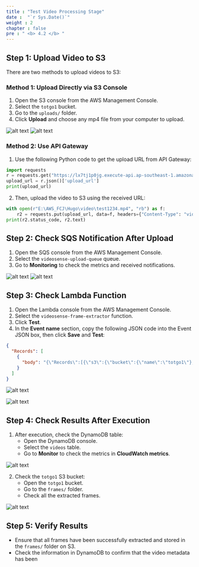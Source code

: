 ```yaml
---
title : "Test Video Processing Stage"
date :  "`r Sys.Date()`" 
weight : 2 
chapter : false
pre : " <b> 4.2 </b> "
---
```


## Step 1: Upload Video to S3
There are two methods to upload videos to S3:

### Method 1: Upload Directly via S3 Console
1. Open the S3 console from the AWS Management Console.
2. Select the `totgo1` bucket.
3. Go to the `uploads/` folder.
4. Click **Upload** and choose any mp4 file from your computer to upload.
   
![alt text](/images/4.s3/image_42_0.png)
![alt text](/images/4.s3/image_42_1.png)

### Method 2: Use API Gateway
1. Use the following Python code to get the upload URL from API Gateway:
```python
import requests
r = requests.get("https://lx7tj1p0jg.execute-api.ap-southeast-1.amazonaws.com/generate-upload-url?filename=test1234.mp4")
upload_url = r.json()['upload_url']
print(upload_url)
```
2. Then, upload the video to S3 using the received URL:
```python
with open(r"E:\AWS_FCJ\Hugo\video\test1234.mp4", "rb") as f:
    r2 = requests.put(upload_url, data=f, headers={"Content-Type": "video/mp4"})
print(r2.status_code, r2.text)
```

## Step 2: Check SQS Notification After Upload
1. Open the SQS console from the AWS Management Console.
2. Select the `videosense-upload-queue` queue.
3. Go to **Monitoring** to check the metrics and received notifications.

![alt text](/images/4.s3/image_42_2.png)
![alt text](/images/4.s3/image_42_3.png)

## Step 3: Check Lambda Function
1. Open the Lambda console from the AWS Management Console.
2. Select the `videosense-frame-extractor` function.
3. Click **Test**.
4. In the **Event name** section, copy the following JSON code into the Event JSON box, then click **Save** and **Test**:
```json
{
  "Records": [
    {
      "body": "{\"Records\":[{\"s3\":{\"bucket\":{\"name\":\"totgo1\"},\"object\":{\"key\":\"uploads/test1234_2.mp4\"}}}]}"
    }
  ]
}
```

![alt text](/images/4.s3/image_42_4.png)

![alt text](/images/4.s3/image_42_5.png)
## Step 4: Check Results After Execution
1. After execution, check the DynamoDB table:
   - Open the DynamoDB console.
   - Select the `videos` table.
   - Go to **Monitor** to check the metrics in **CloudWatch metrics**.

![alt text](/images/4.s3/image_42_6.png)

2. Check the `totgo1` S3 bucket:
   - Open the `totgo1` bucket.
   - Go to the `frames/` folder.
   - Check all the extracted frames.

![alt text](/images/4.s3/image_42_7.png)
## Step 5: Verify Results
- Ensure that all frames have been successfully extracted and stored in the `frames/` folder on S3.
- Check the information in DynamoDB to confirm that the video metadata has been
